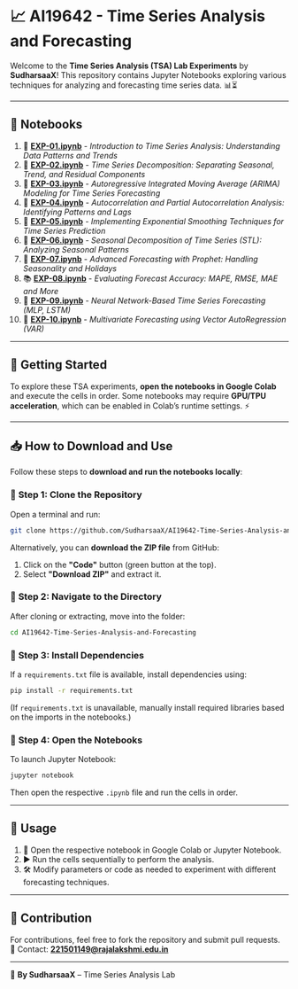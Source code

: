 # 📈 AI19642 - Time Series Analysis and Forecasting  

Welcome to the **Time Series Analysis (TSA) Lab Experiments** by **SudharsaaX**! This repository contains Jupyter Notebooks exploring various techniques for analyzing and forecasting time series data. 📊⏳  

---

## 📂 Notebooks  

1. 📘 **[EXP-01.ipynb](https://github.com/SudharsaaX/AI19642-Time-Series-Analysis-and-Forecasting/blob/main/EXP-01.ipynb)** - *Introduction to Time Series Analysis: Understanding Data Patterns and Trends*  
2. 📙 **[EXP-02.ipynb](https://github.com/SudharsaaX/AI19642-Time-Series-Analysis-and-Forecasting/blob/main/EXP-02.ipynb)** - *Time Series Decomposition: Separating Seasonal, Trend, and Residual Components*  
3. 📗 **[EXP-03.ipynb](https://github.com/SudharsaaX/AI19642-Time-Series-Analysis-and-Forecasting/blob/main/EXP-03.ipynb)** - *Autoregressive Integrated Moving Average (ARIMA) Modeling for Time Series Forecasting*  
4. 📔 **[EXP-04.ipynb](https://github.com/SudharsaaX/AI19642-Time-Series-Analysis-and-Forecasting/blob/main/EXP-04.ipynb)** - *Autocorrelation and Partial Autocorrelation Analysis: Identifying Patterns and Lags*  
5. 📕 **[EXP-05.ipynb](https://github.com/SudharsaaX/AI19642-Time-Series-Analysis-and-Forecasting/blob/main/EXP-05.ipynb)** - *Implementing Exponential Smoothing Techniques for Time Series Prediction*  
6. 📓 **[EXP-06.ipynb](https://github.com/SudharsaaX/AI19642-Time-Series-Analysis-and-Forecasting/blob/main/EXP-06.ipynb)** - *Seasonal Decomposition of Time Series (STL): Analyzing Seasonal Patterns*  
7. 📒 **[EXP-07.ipynb](https://github.com/SudharsaaX/AI19642-Time-Series-Analysis-and-Forecasting/blob/main/EXP-07.ipynb)** - *Advanced Forecasting with Prophet: Handling Seasonality and Holidays*  
8. 📚 **[EXP-08.ipynb](https://github.com/SudharsaaX/AI19642-Time-Series-Analysis-and-Forecasting/blob/main/EXP-08.ipynb)** - *Evaluating Forecast Accuracy: MAPE, RMSE, MAE and More*  
9. 🧠 **[EXP-09.ipynb](https://github.com/SudharsaaX/AI19642-Time-Series-Analysis-and-Forecasting/blob/main/EXP-09.ipynb)** - *Neural Network-Based Time Series Forecasting (MLP, LSTM)*  
10. 🔄 **[EXP-10.ipynb](https://github.com/SudharsaaX/AI19642-Time-Series-Analysis-and-Forecasting/blob/main/EXP-10.ipynb)** - *Multivariate Forecasting using Vector AutoRegression (VAR)*  

---

## 🚀 Getting Started  

To explore these TSA experiments, **open the notebooks in Google Colab** and execute the cells in order. Some notebooks may require **GPU/TPU acceleration**, which can be enabled in Colab’s runtime settings. ⚡  

---

## 📥 How to Download and Use  

Follow these steps to **download and run the notebooks locally**:  

### 🔹 **Step 1: Clone the Repository**  

Open a terminal and run:  

```bash
git clone https://github.com/SudharsaaX/AI19642-Time-Series-Analysis-and-Forecasting.git

```

Alternatively, you can **download the ZIP file** from GitHub:  

1. Click on the **"Code"** button (green button at the top).  
2. Select **"Download ZIP"** and extract it.  

### 🔹 **Step 2: Navigate to the Directory**  

After cloning or extracting, move into the folder:  

```bash
cd AI19642-Time-Series-Analysis-and-Forecasting
```

### 🔹 **Step 3: Install Dependencies**  

If a `requirements.txt` file is available, install dependencies using:  

```bash
pip install -r requirements.txt
```

(If `requirements.txt` is unavailable, manually install required libraries based on the imports in the notebooks.)  

### 🔹 **Step 4: Open the Notebooks**  

To launch Jupyter Notebook:  

```bash
jupyter notebook
```

Then open the respective `.ipynb` file and run the cells in order.  

---

## 🎯 Usage  

1. 🔗 Open the respective notebook in Google Colab or Jupyter Notebook.  
2. ▶️ Run the cells sequentially to perform the analysis.  
3. 🛠 Modify parameters or code as needed to experiment with different forecasting techniques.  

---

## 🤝 Contribution  

For contributions, feel free to fork the repository and submit pull requests.  
📧 Contact: **221501149@rajalakshmi.edu.in**  

---

🚀 **By SudharsaaX** – Time Series Analysis Lab  
